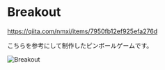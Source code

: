 # Breakout
https://qiita.com/nmxi/items/7950fb12ef925efa276d

こちらを参考にして制作したピンボールゲームです。

![Breakout](https://qiita-image-store.s3.amazonaws.com/0/181807/e3803372-c851-a93d-2387-aa37c1daa47f.gif "画像")
